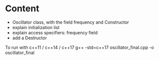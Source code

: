 <H1>Content</H1>

* Oscillator class, with the field frequency and Constructor
* explain initialization list
* explain access specifiers: frequency field
* add a Destructor


To run with c++11 / c++14 / c++17
g++ -std=c++17  oscillator_final.cpp -o oscillator_final
